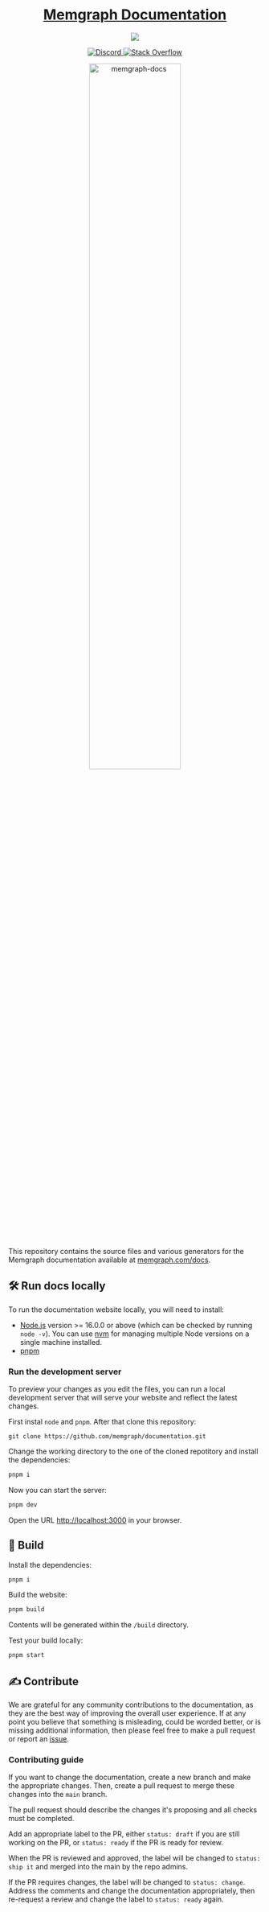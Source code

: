 <h1 align="center"><a href="https://memgraph.com/docs/">Memgraph Documentation</a></h1>

<p align="center">
  <a href="https://memgraph.com/documentation/" alt="Documentation">
    <img src="https://img.shields.io/badge/documentation-Memgraph-orange" />
  </a>
</p>

<p align="center">
  <a href="https://memgr.ph/join-discord">
    <img src="https://img.shields.io/badge/Discord-7289DA?style=for-the-badge&logo=discord&logoColor=white" alt="Discord"/>
  </a>
  <a href="https://stackoverflow.com/questions/tagged/memgraphdb">
    <img src="https://img.shields.io/badge/Stack_Overflow-FE7A16?style=for-the-badge&logo=stack-overflow&logoColor=white" alt="Stack Overflow"/>
  </a>
</p>

<p align="center">
  <a href="https://memgraph.com/docs">
    <img src="https://public-assets.memgraph.com/github-readme-images/docs.memgraph-browser.png" 
         alt="memgraph-docs" 
         title="memgraph-docs"
         style="width: 60%"/>
  </a>
</p>

This repository contains the source files and various generators for the
Memgraph documentation available at
[memgraph.com/docs](https://memgraph.com/docs).

## :hammer_and_wrench: Run docs locally

To run the documentation website locally, you will need to install:

- [Node.js](https://nodejs.org/en/download/) version >= 16.0.0 or above (which
  can be checked by running `node -v`). You can use
  [nvm](https://github.com/nvm-sh/nvm) for managing multiple Node versions on a
  single machine installed.
- [pnpm](https://pnpm.io/installation) 

### Run the development server

To preview your changes as you edit the files, you can run a local development
server that will serve your website and reflect the latest changes.

First instal `node` and `pnpm`. After that clone this repository:

```
git clone https://github.com/memgraph/documentation.git
```

Change the working directory to the one of the cloned repotitory and install the dependencies:

```bash
pnpm i
```

Now you can start the server:

```bash
pnpm dev
```

Open the URL [http://localhost:3000](http://localhost:3000) in your browser.

## :construction: Build

Install the dependencies:

```bash
pnpm i
```

Build the website:

```bash
pnpm build
```

Contents will be generated within the `/build` directory. 

Test your build locally:

```bash
pnpm start
```

## :writing_hand: Contribute

We are grateful for any community contributions to the documentation, as they are
the best way of improving the overall user experience. If at any point you
believe that something is misleading, could be worded better, or is missing
additional information, then please feel free to make a pull request or report
an [issue](https://github.com/memgraph/documentation/issues).

### Contributing guide

If you want to change the documentation, create a new branch and make
the appropriate changes. Then, create a pull request to merge these changes into the
`main` branch.

The pull request should describe the changes it's proposing and all checks must be completed. 

Add an appropriate label to the PR, either `status: draft` if you are still working on the PR, or `status: ready` if the PR is ready for review. 

When the PR is reviewed and approved, the label will be changed to `status: ship it` and merged into the main by the repo admins.

If the PR requires changes, the label will be changed to `status: change`. Address the comments and change the documentation appropriately, then re-request a review and change the label to `status: ready` again. 